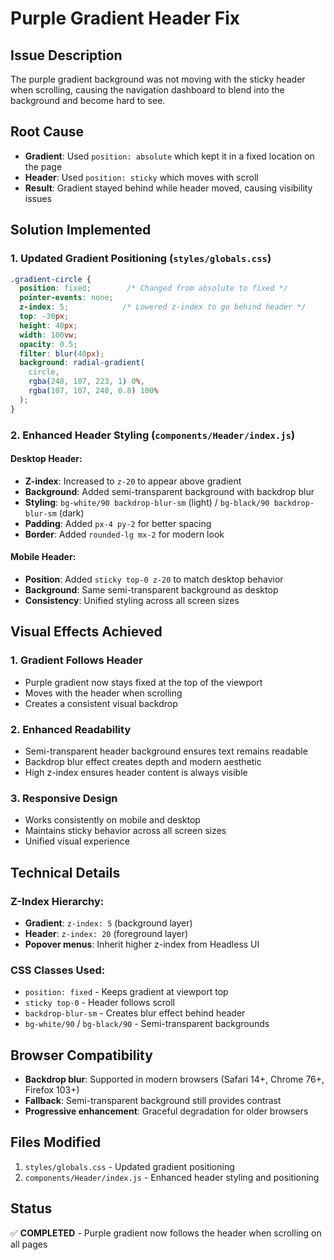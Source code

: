 # Purple Gradient Header Fix

## Issue Description
The purple gradient background was not moving with the sticky header when scrolling, causing the navigation dashboard to blend into the background and become hard to see.

## Root Cause
- **Gradient**: Used `position: absolute` which kept it in a fixed location on the page
- **Header**: Used `position: sticky` which moves with scroll
- **Result**: Gradient stayed behind while header moved, causing visibility issues

## Solution Implemented

### 1. Updated Gradient Positioning (`styles/globals.css`)
```css
.gradient-circle {
  position: fixed;        /* Changed from absolute to fixed */
  pointer-events: none;
  z-index: 5;            /* Lowered z-index to go behind header */
  top: -30px;
  height: 40px;
  width: 100vw;
  opacity: 0.5;
  filter: blur(40px);
  background: radial-gradient(
    circle,
    rgba(248, 107, 223, 1) 0%,
    rgba(107, 107, 248, 0.8) 100%
  );
}
```

### 2. Enhanced Header Styling (`components/Header/index.js`)

#### Desktop Header:
- **Z-index**: Increased to `z-20` to appear above gradient
- **Background**: Added semi-transparent background with backdrop blur
- **Styling**: `bg-white/90 backdrop-blur-sm` (light) / `bg-black/90 backdrop-blur-sm` (dark)
- **Padding**: Added `px-4 py-2` for better spacing
- **Border**: Added `rounded-lg mx-2` for modern look

#### Mobile Header:
- **Position**: Added `sticky top-0 z-20` to match desktop behavior
- **Background**: Same semi-transparent background as desktop
- **Consistency**: Unified styling across all screen sizes

## Visual Effects Achieved

### 1. **Gradient Follows Header**
- Purple gradient now stays fixed at the top of the viewport
- Moves with the header when scrolling
- Creates a consistent visual backdrop

### 2. **Enhanced Readability**
- Semi-transparent header background ensures text remains readable
- Backdrop blur effect creates depth and modern aesthetic
- High z-index ensures header content is always visible

### 3. **Responsive Design**
- Works consistently on mobile and desktop
- Maintains sticky behavior across all screen sizes
- Unified visual experience

## Technical Details

### Z-Index Hierarchy:
- **Gradient**: `z-index: 5` (background layer)
- **Header**: `z-index: 20` (foreground layer)
- **Popover menus**: Inherit higher z-index from Headless UI

### CSS Classes Used:
- `position: fixed` - Keeps gradient at viewport top
- `sticky top-0` - Header follows scroll
- `backdrop-blur-sm` - Creates blur effect behind header
- `bg-white/90` / `bg-black/90` - Semi-transparent backgrounds

## Browser Compatibility
- **Backdrop blur**: Supported in modern browsers (Safari 14+, Chrome 76+, Firefox 103+)
- **Fallback**: Semi-transparent background still provides contrast
- **Progressive enhancement**: Graceful degradation for older browsers

## Files Modified
1. `styles/globals.css` - Updated gradient positioning
2. `components/Header/index.js` - Enhanced header styling and positioning

## Status
✅ **COMPLETED** - Purple gradient now follows the header when scrolling on all pages
